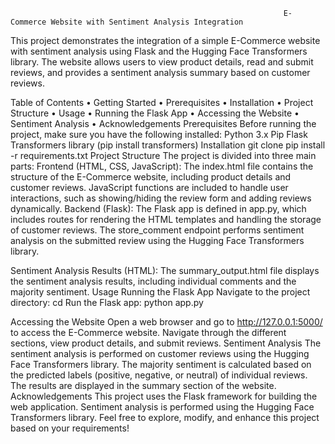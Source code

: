 
                                                                 E-Commerce Website with Sentiment Analysis Integration
This project demonstrates the integration of a simple E-Commerce website with sentiment analysis using Flask and the Hugging Face Transformers library. The website allows users to view product details, read and submit reviews, and provides a sentiment analysis summary based on customer reviews.

Table of Contents
•	Getting Started
•	Prerequisites
•	Installation
•	Project Structure
•	Usage
•	Running the Flask App
•	Accessing the Website
•	Sentiment Analysis
•	Acknowledgements
Prerequisites
Before running the project, make sure you have the following installed:
Python 3.x
Pip
Flask
Transformers library (pip install transformers)
Installation
git clone <repository-url>
pip install -r requirements.txt
Project Structure
The project is divided into three main parts:
Frontend (HTML, CSS, JavaScript):
The index.html file contains the structure of the E-Commerce website, including product details and customer reviews.
JavaScript functions are included to handle user interactions, such as showing/hiding the review form and adding reviews dynamically.
Backend (Flask):
The Flask app is defined in app.py, which includes routes for rendering the HTML templates and handling the storage of customer reviews.
The store_comment endpoint performs sentiment analysis on the submitted review using the Hugging Face Transformers library.

Sentiment Analysis Results (HTML):
The summary_output.html file displays the sentiment analysis results, including individual comments and the majority sentiment.
Usage
Running the Flask App
Navigate to the project directory:
cd <project-directory>
Run the Flask app:
python app.py

Accessing the Website
Open a web browser and go to http://127.0.0.1:5000/ to access the E-Commerce website. Navigate through the different sections, view product details, and submit reviews.
Sentiment Analysis
The sentiment analysis is performed on customer reviews using the Hugging Face Transformers library. The majority sentiment is calculated based on the predicted labels (positive, negative, or neutral) of individual reviews. The results are displayed in the summary section of the website.
Acknowledgements
This project uses the Flask framework for building the web application.
Sentiment analysis is performed using the Hugging Face Transformers library.
Feel free to explore, modify, and enhance this project based on your requirements!

